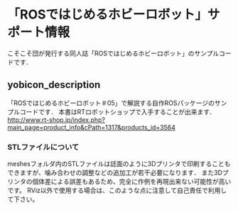 # 「ROSではじめるホビーロボット」サポート情報

こそこそ団が発行する同人誌「ROSではじめるホビーロボット」のサンプルコードです．  

## yobicon_description

「ROSではじめるホビーロボット＃05」で解説する自作ROSパッケージのサンプルコードです．
本書はRTロボットショップで入手することが出来ます．  
<http://www.rt-shop.jp/index.php?main_page=product_info&cPath=1317&products_id=3564>  


### STLファイルについて

meshesフォルダ内のSTLファイルは誌面のように3Dプリンタで印刷することもできますが、噛み合わせの調整などの追加工が若干必要になります．
また3Dプリンタの個体差による誤差もあるため、完全に作例を再現出来ない可能性が高いです。
RViz以外で使用する場合は、このような点に注意して自己責任で利用して下さい。
